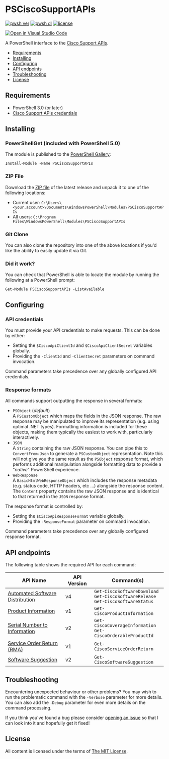 PSCiscoSupportAPIs
==================

[![pwsh ver](https://img.shields.io/powershellgallery/v/PSCiscoSupportAPIs)](https://www.powershellgallery.com/packages/PSCiscoSupportAPIs)
[![pwsh dl](https://img.shields.io/powershellgallery/dt/PSCiscoSupportAPIs)](https://www.powershellgallery.com/packages/PSCiscoSupportAPIs)
[![license](https://img.shields.io/github/license/ralish/PSCiscoSupportAPIs)](https://choosealicense.com/licenses/mit/)

[![Open in Visual Studio Code](https://open.vscode.dev/badges/open-in-vscode.svg)](https://open.vscode.dev/ralish/PSCiscoSupportAPIs)

A PowerShell interface to the [Cisco Support APIs](https://developer.cisco.com/site/support-apis/).

- [Requirements](#requirements)
- [Installing](#installing)
- [Configuring](#configuring)
- [API endpoints](#api-endpoints)
- [Troubleshooting](#troubleshooting)
- [License](#license)

Requirements
------------

- PowerShell 3.0 (or later)
- [Cisco Support APIs credentials](https://apiconsole.cisco.com/)

Installing
----------

### PowerShellGet (included with PowerShell 5.0)

The module is published to the [PowerShell Gallery](https://www.powershellgallery.com/packages/PSCiscoSupportAPIs):

```posh
Install-Module -Name PSCiscoSupportAPIs
```

### ZIP File

Download the [ZIP file](https://github.com/ralish/PSCiscoSupportAPIs/archive/stable.zip) of the latest release and unpack it to one of the following locations:

- Current user: `C:\Users\<your.account>\Documents\WindowsPowerShell\Modules\PSCiscoSupportAPIs`
- All users: `C:\Program Files\WindowsPowerShell\Modules\PSCiscoSupportAPIs`

### Git Clone

You can also clone the repository into one of the above locations if you'd like the ability to easily update it via Git.

### Did it work?

You can check that PowerShell is able to locate the module by running the following at a PowerShell prompt:

```posh
Get-Module PSCiscoSupportAPIs -ListAvailable
```

Configuring
-----------

### API credentials

You must provide your API credentials to make requests. This can be done by either:

- Setting the `$CiscoApiClientId` and `$CiscoApiClientSecret` variables globally.
- Providing the `-ClientId` and `-ClientSecret` parameters on command invocation.

Command parameters take precedence over any globally configured API credentials.

### Response formats

All commands support outputting the response in several formats:

- `PSObject` (_default_)  
  A `PSCustomObject` which maps the fields in the JSON response. The raw response may be manipulated to improve its representation (e.g. using optimal .NET types). Formatting information is included for these objects, making them typically the easiest to work with, particularly interactively.
- `JSON`  
  A `String` containing the raw JSON response. You can pipe this to `ConvertFrom-Json` to generate a `PSCustomObject` representation. Note this will not give you the same result as the `PSObject` response format, which performs additional manipulation alongside formatting data to provide a "_native_" PowerShell experience.
- `WebResponse`  
  A `BasicHtmlWebResponseObject` which includes the response metadata (e.g. status code, HTTP headers, etc ...) alongside the response content. The `Content` property contains the raw JSON response and is identical to that returned in the `JSON` response format.

The response format is controlled by:

- Setting the `$CiscoApiResponseFormat` variable globally.
- Providing the `-ResponseFormat` parameter on command invocation.

Command parameters take precedence over any globally configured response format.

API endpoints
-------------

The following table shows the required API for each command:

| API Name                                                                                                           | API Version | Command(s) |
| ------------------------------------------------------------------------------------------------------------------ | ------------| ---------- |
| [Automated Software Distribution](https://developer.cisco.com/docs/support-apis/#!automated-software-distribution) | v4          | `Get-CiscoSoftwareDownload`<br>`Get-CiscoSoftwareRelease`<br>`Get-CiscoSoftwareStatus` |
| [Product Information](https://developer.cisco.com/docs/support-apis/#!product-information)                         | v1          | `Get-CiscoProductInformation` |
| [Serial Number to Information](https://developer.cisco.com/docs/support-apis/#!serial-number-to-information)       | v2          | `Get-CiscoCoverageInformation`<br>`Get-CiscoOrderableProductId` |
| [Service Order Return (RMA)](https://developer.cisco.com/docs/support-apis/#!service-order-return-rma)             | v1          | `Get-CiscoServiceOrderReturn` |
| [Software Suggestion](https://developer.cisco.com/docs/support-apis/#!software-suggestion)                         | v2          | `Get-CiscoSoftwareSuggestion` |

Troubleshooting
---------------

Encountering unexpected behaviour or other problems? You may wish to run the problematic command with the `-Verbose` parameter for more details. You can also add the `-Debug` parameter for even more details on the command processing.

If you think you've found a bug please consider [opening an issue](https://github.com/ralish/PSCiscoSupportAPIs/issues) so that I can look into it and hopefully get it fixed!

License
-------

All content is licensed under the terms of [The MIT License](LICENSE).
